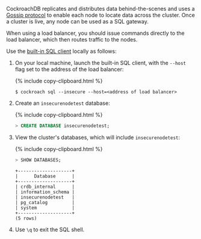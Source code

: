 CockroachDB replicates and distributes data behind-the-scenes and uses a [Gossip protocol](https://en.wikipedia.org/wiki/Gossip_protocol) to enable each node to locate data across the cluster. Once a cluster is live, any node can be used as a SQL gateway.

When using a load balancer, you should issue commands directly to the load balancer, which then routes traffic to the nodes.

Use the [built-in SQL client](use-the-built-in-sql-client.html) locally as follows:

1. On your local machine, launch the built-in SQL client, with the `--host` flag set to the address of the load balancer:

    {%  include copy-clipboard.html %}
  	~~~ shell
  	$ cockroach sql --insecure --host=<address of load balancer>
  	~~~

2. Create an `insecurenodetest` database:

    {%  include copy-clipboard.html %}
  	~~~ sql
  	> CREATE DATABASE insecurenodetest;
  	~~~

3. View the cluster's databases, which will include `insecurenodetest`:

    {%  include copy-clipboard.html %}
  	~~~ sql
  	> SHOW DATABASES;
  	~~~

  	~~~
  	+--------------------+
  	|      Database      |
  	+--------------------+
  	| crdb_internal      |
  	| information_schema |
  	| insecurenodetest   |
  	| pg_catalog         |
  	| system             |
  	+--------------------+
  	(5 rows)
  	~~~

4. Use `\q` to exit the SQL shell.
